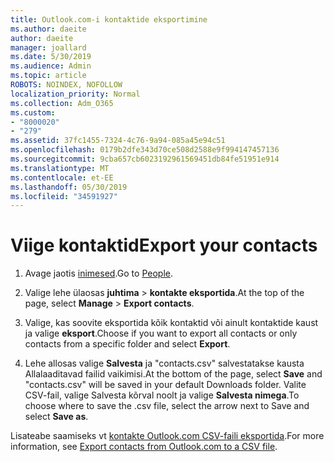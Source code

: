 ```yaml
---
title: Outlook.com-i kontaktide eksportimine
ms.author: daeite
author: daeite
manager: joallard
ms.date: 5/30/2019
ms.audience: Admin
ms.topic: article
ROBOTS: NOINDEX, NOFOLLOW
localization_priority: Normal
ms.collection: Adm_O365
ms.custom:
- "8000020"
- "279"
ms.assetid: 37fc1455-7324-4c76-9a94-085a45e94c51
ms.openlocfilehash: 0179b2dfe343d70ce508d2588e9f994147457136
ms.sourcegitcommit: 9cba657cb6023192961569451db84fe51951e914
ms.translationtype: MT
ms.contentlocale: et-EE
ms.lasthandoff: 05/30/2019
ms.locfileid: "34591927"
---
```

# <a name="export-your-contacts"></a><span data-ttu-id="b5983-102">Viige kontaktid</span><span class="sxs-lookup"><span data-stu-id="b5983-102">Export your contacts</span></span>

1. <span data-ttu-id="b5983-103">Avage jaotis [inimesed](https://outlook.live.com/people/).</span><span class="sxs-lookup"><span data-stu-id="b5983-103">Go to [People](https://outlook.live.com/people/).</span></span>

2. <span data-ttu-id="b5983-104">Valige lehe ülaosas **juhtima** \> **kontakte eksportida**.</span><span class="sxs-lookup"><span data-stu-id="b5983-104">At the top of the page, select **Manage** \> **Export contacts**.</span></span>

3. <span data-ttu-id="b5983-105">Valige, kas soovite eksportida kõik kontaktid või ainult kontaktide kaust ja valige **eksport**.</span><span class="sxs-lookup"><span data-stu-id="b5983-105">Choose if you want to export all contacts or only contacts from a specific folder and select **Export**.</span></span>

4. <span data-ttu-id="b5983-106">Lehe allosas valige **Salvesta** ja "contacts.csv" salvestatakse kausta Allalaaditavad failid vaikimisi.</span><span class="sxs-lookup"><span data-stu-id="b5983-106">At the bottom of the page, select **Save** and "contacts.csv" will be saved in your default Downloads folder.</span></span> <span data-ttu-id="b5983-107">Valite CSV-fail, valige Salvesta kõrval noolt ja valige **Salvesta nimega**.</span><span class="sxs-lookup"><span data-stu-id="b5983-107">To choose where to save the .csv file, select the arrow next to Save and select **Save as**.</span></span>

<span data-ttu-id="b5983-108">Lisateabe saamiseks vt [kontakte Outlook.com CSV-faili eksportida](https://go.microsoft.com/fwlink/p/?linkid=873137).</span><span class="sxs-lookup"><span data-stu-id="b5983-108">For more information, see [Export contacts from Outlook.com to a CSV file](https://go.microsoft.com/fwlink/p/?linkid=873137).</span></span>